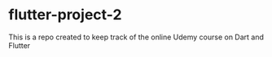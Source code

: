 # flutter-project-2
This is a repo created to keep track of the online Udemy course on Dart and Flutter
